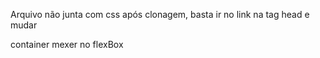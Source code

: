 Arquivo não junta com css após clonagem, basta ir no link na tag head e mudar

container mexer no flexBox